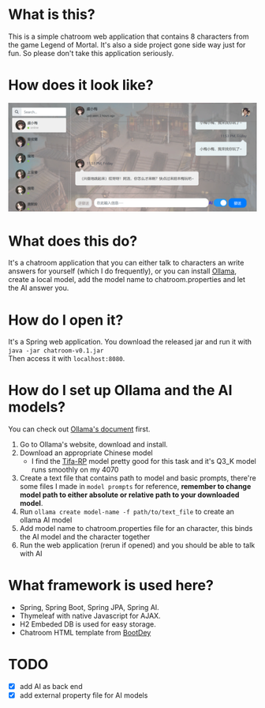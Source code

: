 # What is this?
This is a simple chatroom web application that contains 8 characters from the game Legend of Mortal. It's also a side project gone side way just for fun. So please don't take this application seriously.

# How does it look like?
![chatroom](./chatroom.png)

# What does this do?
It's a chatroom application that you can either talk to characters an write answers for yourself (which I do frequently), or you can install [Ollama](https://ollama.com), create a local model, add the model name to chatroom.properties and let the AI answer you.

# How do I open it?
It's a Spring web application. You download the released jar and run it with  
`` java -jar chatroom-v0.1.jar ``  
Then access it with `localhost:8080`.

# How do I set up Ollama and the AI models?
You can check out [Ollama's document](https://github.com/ollama/ollama/tree/main/docs) first.

1. Go to Ollama's website, download and install.
2. Download an appropriate Chinese model
    - I find the [Tifa-RP](https://huggingface.co/Tifa-RP/Tifa-7B-Qwen2-v0.1-GGUF) model pretty good
    for this task and it's Q3_K model runs smoothly on my 4070
3. Create a text file that contains path to model and basic prompts, there're some files I made in `model prompts` for reference, **remember to change model path to either absolute or relative path to your downloaded model**.
4. Run `ollama create model-name -f path/to/text_file` to create an ollama AI model
5. Add model name to chatroom.properties file for an character, this binds the AI model and the character together
6. Run the web application (rerun if opened) and you should be able to talk with AI

# What framework is used here?
- Spring, Spring Boot, Spring JPA, Spring AI. 
- Thymeleaf with native Javascript for AJAX.
- H2 Embeded DB is used for easy storage.
- Chatroom HTML template from [BootDey](https://www.bootdey.com/snippets/tagged/chat)

# TODO 
- [x] add AI as back end
- [x] add external property file for AI models